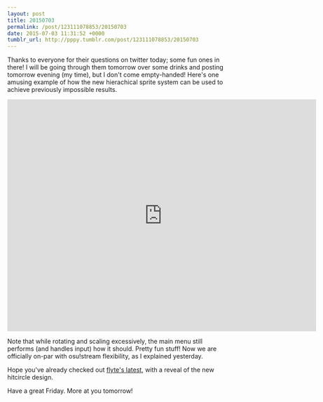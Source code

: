 ```yaml
---
layout: post
title: 20150703
permalink: /post/123111078853/20150703
date: 2015-07-03 11:31:52 +0000
tumblr_url: http://pppy.tumblr.com/post/123111078853/20150703
---
```

Thanks to everyone for their questions on twitter today; some fun ones in there! I will be going through them tomorrow over some drinks and posting tomorrow evening (my time), but I don't come empty-handed! Here's one amusing example of how the new hierachical sprite system can be used to achieve previously impossible results.

<iframe width="705" height="529" src="https://www.youtube.com/embed/8gnhZ9JO0IE" frameborder="0" allowfullscreen></iframe>


Note that while rotating and scaling excessively, the main menu still performs (and handles input) how it should. Pretty fun stuff! Now we are officially on-par with osu!stream flexibility, as I explained yesterday.

Hope you've already checked out [flyte's latest](http://next.ppy.sh/post/123105227238/testing-something-lol-have-a-nice-weekend), with a reveal of the new hitcircle design.

Have a great Friday. More at you tomorrow!